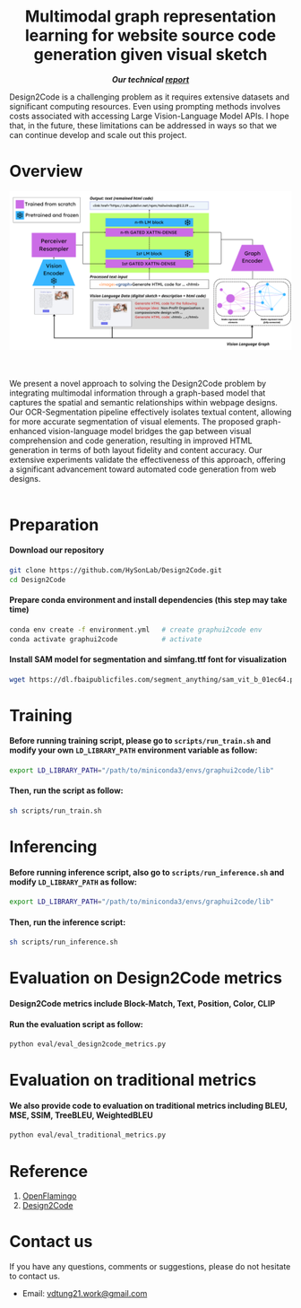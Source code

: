 <div align="center">

# Multimodal graph representation learning for website source code generation given visual sketch

***Our technical [report](Multimodal_Graph_Representation_Learning_For_Website_Generation_Based_on_Visual_Sketch.pdf)***
</div>

Design2Code is a challenging problem as it requires extensive datasets and significant computing resources. Even using prompting methods involves costs associated with accessing Large Vision-Language Model APIs. I hope that, in the future, these limitations can be addressed in ways so that we can continue develop and scale out this project.
# Overview

![gvlm](architecture.png)

<br/><br/>
We present a novel approach to solving the Design2Code problem by integrating multimodal information through a graph-based model that captures the spatial and semantic relationships within webpage designs. Our OCR-Segmentation pipeline effectively isolates textual content, allowing for more accurate segmentation of visual elements. The proposed graph-enhanced vision-language model bridges the gap between visual comprehension and code generation, resulting in improved HTML generation in terms of both layout fidelity and content accuracy. Our extensive experiments validate the effectiveness of this approach, offering a significant advancement toward automated code generation from web designs.
<br/><br/>

# Preparation
#### Download our repository
```bash
git clone https://github.com/HySonLab/Design2Code.git
cd Design2Code
```

#### Prepare conda environment and install dependencies (this step may take time)
```bash
conda env create -f environment.yml   # create graphui2code env
conda activate graphui2code           # activate
```

#### Install SAM model for segmentation and simfang.ttf font for visualization
```bash
wget https://dl.fbaipublicfiles.com/segment_anything/sam_vit_b_01ec64.pth            # Install Segment Anything model
```

# Training
#### Before running training script, please go to `scripts/run_train.sh` and modify your own `LD_LIBRARY_PATH` environment variable as follow:
```bash
export LD_LIBRARY_PATH="/path/to/miniconda3/envs/graphui2code/lib"
```
#### Then, run the script as follow:
```bash
sh scripts/run_train.sh
```

# Inferencing
#### Before running inference script, also go to `scripts/run_inference.sh` and modify `LD_LIBRARY_PATH` as follow:
```bash
export LD_LIBRARY_PATH="/path/to/miniconda3/envs/graphui2code/lib"
```
#### Then, run the inference script:
```bash
sh scripts/run_inference.sh
```

# Evaluation on Design2Code metrics
#### Design2Code metrics include Block-Match, Text, Position, Color, CLIP
#### Run the evaluation script as follow:
```bash
python eval/eval_design2code_metrics.py
```

# Evaluation on traditional metrics
#### We also provide code to evaluation on traditional metrics including BLEU, MSE, SSIM, TreeBLEU, WeightedBLEU
```bash
python eval/eval_traditional_metrics.py
```

# Reference
1. [OpenFlamingo](https://github.com/mlfoundations/open_flamingo)
2. [Design2Code](https://github.com/NoviScl/Design2Code)

# Contact us
If you have any questions, comments or suggestions, please do not hesitate to contact us.
- Email: vdtung21.work@gmail.com